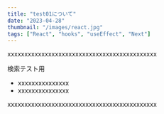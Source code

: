 ```yaml
---
title: "test01について"
date: "2023-04-28"
thumbnail: "/images/react.jpg"
tags: ["React", "hooks", "useEffect", "Next"]
---
```


xxxxxxxxxxxxxxxxxxxxxxxxxxxxxxxxxxxxxxxxxxxx

検索テスト用

- xxxxxxxxxxxxxxx
- xxxxxxxxxxxxxxx

xxxxxxxxxxxxxxxxxxxxxxxxxxxxxxxxxxxxxxxxxxxx
